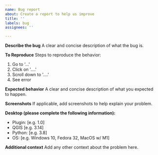 ```yaml
---
name: Bug report
about: Create a report to help us improve
title: ''
labels: bug
assignees: ''

---
```


**Describe the bug**
A clear and concise description of what the bug is.

**To Reproduce**
Steps to reproduce the behavior:
1. Go to '...'
2. Click on '....'
3. Scroll down to '....'
4. See error

**Expected behavior**
A clear and concise description of what you expected to happen.

**Screenshots**
If applicable, add screenshots to help explain your problem.

**Desktop (please complete the following information):**
 - Plugin: [e.g. 1.0]
 - QGIS [e.g. 3.14]
 - Python: [e.g. 3.8]
 - OS: [e.g. Windows 10, Fedora 32, MacOS w/ M1]

**Additional context**
Add any other context about the problem here.
